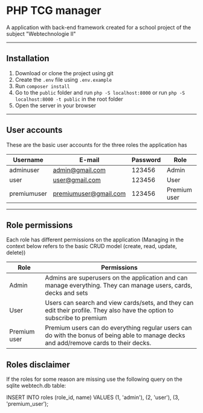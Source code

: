 # PHP TCG manager
A application with back-end framework created for a school project of the subject "Webtechnologie II"

------
## Installation

1. Download or clone the project using git
2. Create the `.env` file using `.env.example`
3. Run `composer install`
4. Go to the `public` folder and run `php -S localhost:8000` or run `php -S localhost:8000 -t public` in the root folder 
5. Open the server in your browser

------
## User accounts
These are the basic user accounts for the three roles the application has

| Username    |        E-mail         | Password    |     Role     |
| ----------- | --------------------- | ----------- | ------------ |
| adminuser   | admin@gmail.com       | 123456      | Admin        |
| user        | user@gmail.com        | 123456      | User         |
| premiumuser | premiumuser@gmail.com | 123456      | Premium user |

------
## Role permissions
Each role has different permissions on the application (Managing in the context below refers to the basic CRUD model (create, read, update, delete))

|     Role     |     Permissions                                                                                                                        | 
| ------------ | -------------------------------------------------------------------------------------------------------------------------------------- |
| Admin        | Admins are superusers on the application and can manage everything. They can manage users, cards, decks and sets                       |     
| User         | Users can search and view cards/sets, and they can edit their profile. They also have the option to subscribe to premium               |     
| Premium user | Premium users can do everything regular users can do with the bonus of being able to manage decks and add/remove cards to their decks. |     

## Roles disclaimer
If the roles for some reason are missing use the following query on the sqlite webtech.db table:

INSERT INTO roles (role_id, name) VALUES (1, 'admin'), (2, 'user'), (3, 'premium_user'); 
